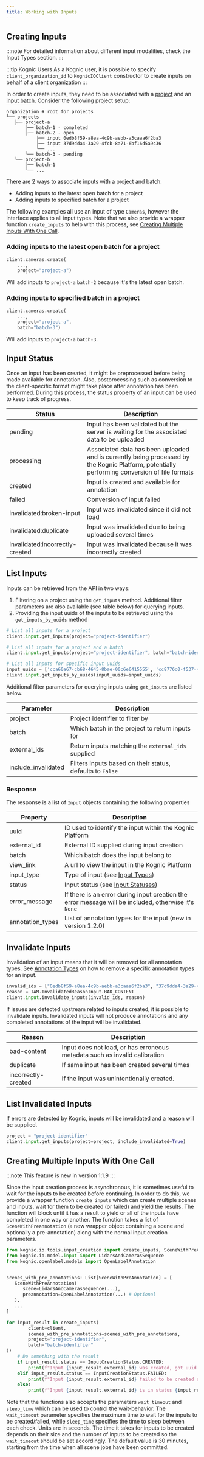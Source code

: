 ```yaml
---
title: Working with Inputs
---
```


## Creating Inputs

:::note
For detailed information about different input modalities, check the Input Types section.
:::

:::tip Kognic Users
As a Kognic user, it is possible to specify `client_organization_id` to `KognicIOClient` constructor to create inputs on behalf of a client organization
:::

In order to create inputs, they need to be associated with a [project](project) and an [input batch](project#batch). Consider the following project setup:

```
organization # root for projects
└── projects
   ├── project-a
       ├── batch-1 - completed
       ├── batch-2 - open
           ├── input 0edb8f59-a8ea-4c9b-aebb-a3caaa6f2ba3
           ├── input 37d9dda4-3a29-4fcb-8a71-6bf16d5a9c36
           └── ...
       └── batch-3 - pending
   └── project-b
       ├── batch-1
       └── ...
```

There are 2 ways to associate inputs with a project and batch:

- Adding inputs to the latest open batch for a project
- Adding inputs to specified batch for a project

The following examples all use an input of type `Cameras`, however the interface applies to all input types. Note that
we also provide a wrapper function `create_inputs` to help with this process, see [Creating Multiple Inputs With One Call](#creating-multiple-inputs-with-one-call).

### Adding inputs to the latest open batch for a project

```python
client.cameras.create(
    ...,
    project="project-a")
```

Will add inputs to `project-a` `batch-2` because it's the latest open batch.

### Adding inputs to specified batch in a project

```python
client.cameras.create(
    ...,
    project="project-a",
    batch="batch-3")
```

Will add inputs to `project-a` `batch-3`.


## Input Status

Once an input has been created, it might be preprocessed before being made available for annotation. Also, postprocessing such as conversion to the client-specific format might take place after annotation has been performed. During this process, the status property of an input can be used to keep track of progress.

| Status                          | Description                                                                                                                                  |
|---------------------------------|----------------------------------------------------------------------------------------------------------------------------------------------|
| pending                         | Input has been validated but the server is waiting for the associated data to be uploaded                                                    |
| processing                      | Associated data has been uploaded and is currently being processed by the Kognic Platform, potentially performing conversion of file formats |
| created                         | Input is created and available for annotation                                                                                                |
| failed                          | Conversion of input failed                                                                                                                   |
| invalidated:broken-input        | Input was invalidated since it did not load                                                                                                  |
| invalidated:duplicate           | Input was invalidated due to being uploaded several times                                                                                    |
| invalidated:incorrectly-created | Input was invalidated because it was incorrectly created                                                                                     |

## List Inputs



Inputs can be retrieved from the API in two ways:
1. Filtering on a project using the `get_inputs` method. Additional filter parameters are also available 
   (see table below) for querying inputs.
2. Providing the input uuids of the inputs to be retrieved using the `get_inputs_by_uuids` method

```python
# List all inputs for a project
client.input.get_inputs(project="project-identifier")

# List all inputs for a project and a batch
client.input.get_inputs(project="project-identifier", batch="batch-identifier") 

# List all inputs for specific input uuids
input_uuids = ['cca60a67-cb68-4645-8bae-00c6e6415555', 'cc8776d0-f537-4094-8b11-8c2111741e2f', ...]
client.input.get_inputs_by_uuids(input_uuids=input_uuids)
```

Additional filter parameters for querying inputs using `get_inputs` are listed below.

| Parameter           | Description                                               |
|---------------------|-----------------------------------------------------------|
| project             | Project identifier to filter by                           |
| batch               | Which batch in the project to return inputs for           |
| external_ids        | Return inputs matching the `external_ids` supplied        |
| include_invalidated | Filters inputs based on their status, defaults to `False` |

### Response
The response is a list of `Input` objects containing the following properties

| Property         | Description                                                                                          |
|------------------|------------------------------------------------------------------------------------------------------|
| uuid             | ID used to identify the input within the Kognic Platform                                             |
| external_id      | External ID supplied during input creation                                                           |
| batch            | Which batch does the input belong to                                                                 |
| view_link        | A url to view the input in the Kognic Platform                                                       |
| input_type       | Type of input (see [Input Types](../key_concepts.md))                                                |
| status           | Input status (see [Input Statuses](#input-status))                                                   |
| error_message    | If there is an error during input creation the error message will be included, otherwise it's `None` |
| annotation_types | List of annotation types for the input (new in version 1.2.0)                                        |

## Invalidate Inputs

Invalidation of an input means that it will be removed for all annotation types. See [Annotation Types](annotation_types.md)
on how to remove a specific annotation types for an input.

```python
invalid_ids = ["0edb8f59-a8ea-4c9b-aebb-a3caaa6f2ba3", "37d9dda4-3a29-4fcb-8a71-6bf16d5a9c36"]
reason = IAM.InvalidatedReasonInput.BAD_CONTENT
client.input.invalidate_inputs(invalid_ids, reason)
```

If issues are detected upstream related to inputs created, it is possible to invalidate inputs.
Invalidated inputs will not produce annotations and any completed annotations of the input will be invalidated.

| Reason              | Description                                                                |
|---------------------|----------------------------------------------------------------------------|
| bad-content         | Input does not load, or has erroneous metadata such as invalid calibration |
| duplicate           | If same input has been created several times                               |
| incorrectly-created | If the input was unintentionally created.                                  |

## List Invalidated Inputs

If errors are detected by Kognic, inputs will be invalidated and a reason will be supplied.

```python
project = "project-identifier"
client.input.get_inputs(project=project, include_invalidated=True)
```


## Creating Multiple Inputs With One Call
:::note
This feature is new in version 1.1.9
:::

Since the input creation process is asynchronous, it is sometimes useful to wait for the inputs to be created before continuing.
In order to do this, we provide a wrapper function `create_inputs` which can create multiple scenes and inputs, 
wait for them to be created (or failed) and yield the results. The function will block until it has a result to yield 
or all of the inputs have completed in one way or another. The function takes a list of `SceneWithPreannotation` 
(a new wrapper object containing a scene and optionally a pre-annotation) along with the normal input creation parameters. 


```python
from kognic.io.tools.input_creation import create_inputs, SceneWithPreAnnotation, InputCreationStatus
from kognic.io.model.input import LidarsAndCamerasSequence
from kognic.openlabel.models import OpenLabelAnnotation


scenes_with_pre_annotations: List[SceneWithPreAnnotation] = [
   SceneWithPreAnnotation(
      scene=LidarsAndCamerasSequence(...), 
      preannotation=OpenLabelAnnotation(...) # Optional
   ),
   ...
]

for input_result in create_inputs(
        client=client, 
        scenes_with_pre_annotations=scenes_with_pre_annotations, 
        project="project-identifier", 
        batch="batch-identifier"
):
    # Do something with the result
    if input_result.status == InputCreationStatus.CREATED:
        print(f"Input {input_result.external_id} was created, got uuid {input_result.input_uuid}")
    elif input_result.status == InputCreationStatus.FAILED:
        print(f"Input {input_result.external_id} failed to be created at stage {input_result.error.stage} with error {input_result.error.message}")
    else:
        print(f"Input {input_result.external_id} is in status {input_result.status}")
```

Note that the functions also accepts the parameters `wait_timeout` and `sleep_time` which can be used to control the 
wait-behavior. The `wait_timeout` parameter specifies the maximum time to wait for the inputs to be created/failed, while
`sleep_time` specifies the time to sleep between each check. Units are in seconds. The time it takes for inputs to be created 
depends on their size and the number of inputs to be created so the `wait_timeout` should be set accordingly. 
The default value is 30 minutes, starting from the time when all scene jobs have been committed.
